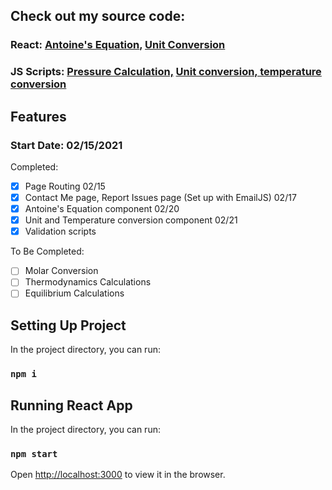 ## Check out my source code:
### React: [Antoine's Equation](https://github.com/amy-mavis-qin/ChE-Helper/blob/master/src/components/Pages/AntoinesEquation.js), [Unit Conversion](https://github.com/amy-mavis-qin/ChE-Helper/blob/master/src/components/Pages/UnitConversion.js)
### JS Scripts: [Pressure Calculation,](https://github.com/amy-mavis-qin/ChE-Helper/blob/master/src/scripts/pressure_calculations.js) [Unit conversion, temperature conversion](https://github.com/amy-mavis-qin/ChE-Helper/blob/master/src/scripts/functions.js)

## Features

### Start Date: 02/15/2021

Completed: 
- [X] Page Routing 02/15
- [X] Contact Me page, Report Issues page (Set up with EmailJS) 02/17
- [x] Antoine's Equation component 02/20
- [x] Unit and Temperature conversion component 02/21
- [x] Validation scripts

To Be Completed:
- [ ] Molar Conversion
- [ ] Thermodynamics Calculations
- [ ] Equilibrium Calculations

## Setting Up Project

In the project directory, you can run:

### `npm i`

## Running React App

In the project directory, you can run:

### `npm start`

Open [http://localhost:3000](http://localhost:3000) to view it in the browser.


